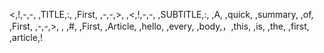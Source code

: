 <,!,-,-, ,TITLE,:, ,First, ,-,-,>,
,<,!,-,-, ,SUBTITLE,:, ,A, ,quick, ,summary, ,of, ,First, ,-,-,>,
,
,#, ,First, ,Article,
,hello, ,every, ,body,，,this, ,is, ,the, ,first, ,article,!
